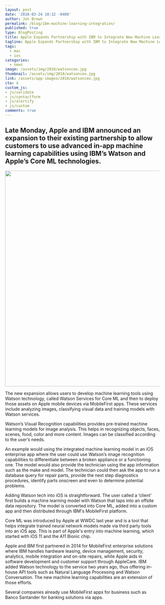 ```yaml
---
layout: post
date: '2018-03-24 18:32 -0400'
author: Jon Brown
permalink: /blog/ibm-machine-learning-integration/
published: true
type: BlogPosting
title: Apple Expands Partnership with IBM to Integrate New Machine Learning
tagline: Apple Expands Partnership with IBM to Integrate New Machine Learning
tags:
  - mac
  - ios
categories:
  - news
image: /assets/img/2018/watsonceo.jpg
thumbnail: /assets/img/2018/watsonceo.jpg
link: /assets/app-images/2018/watsonceo.jpg
cta: 4
custom_js:
- js/validate
- js/contactform
- js/alertify
- js/custom
comments: true
---
```

## Late Monday, Apple and IBM announced an expansion to their existing partnership to allow customers to use advanced in-app machine learning capabilities using IBM’s Watson and Apple’s Core ML technologies.

<img src="{{ site.site_cdn }}/assets/img/blog/2018/ibm/apple_ibm.png" class="img-fluid rounded m-2" width="700" />

The new expansion allows users to develop machine learning tools using Watson technology, called Watson Services for Core ML and then to deploy those assets on Apple mobile devices via MobileFirst apps. These services include analyzing images, classifying visual data and training models with Watson services.

Watson’s Visual Recognition capabilities provides pre-trained machine learning models for image analysis. This helps in recognizing objects, faces, scenes, food, color and more content. Images can be classified according to the user’s needs.

An example would using the integrated machine learning model in an iOS enterprise app where the user could use Watson’s image recognition capabilities to differentiate between a broken appliance or a functioning one. The model would also provide the technician using the app information such as the make and model. The technician could then ask the app to run a database query for repair parts, provide the next step diagnostics procedures, identify parts onscreen and even to determine potential problems. 

Adding Watson tech into iOS is straightforward. The user called a ‘client’ first builds a machine learning model with Watson that taps into an offsite data repository. The model is converted into Core ML, added into a custom app and then distributed through IBM's MobileFirst platform. 

Core ML was introduced by Apple at WWDC last  year and is a tool that helps integrate trained neural network models made via third party tools into an iOS app. This is part of Apple's entry into machine learning, which started with iOS 11 and the A11 Bionic chip. 

Apple and IBM first partnered in 2014 for MobileFirst enterprise solutions where IBM handles hardware leasing, device management, security, analytics, mobile integration and on-site repairs, while Apple aids in software development and customer support through AppleCare. IBM added Watson technology to the service two years ago, thus offering in-house API tools such as Natural Language Processing and Watson Conversation. The new machine learning capabilities are an extension of those efforts.

Several companies already use MobileFirst apps for business such as Banco Santander for banking solutions via apps.

